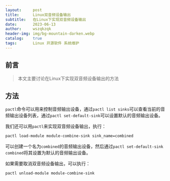 ```yaml
---
layout:     post
title:      Linux双音频设备输出
subtitle:   在Linux下实现双音频设备输出
date:       2023-06-13
author:     wszqkzqk
header-img: img/bg-mountain-darken.webp
catalog:    true
tags:       Linux 开源软件 系统维护
---
```


## 前言

> 本文主要讨论在Linux下实现双音频设备输出的方法

## 方法

`pactl`命令可以用来控制音频输出设备，通过`pactl list sinks`可以查看当前的音频输出设备列表，通过`pactl set-default-sink`可以设置默认的音频输出设备。

我们还可以用`pactl`来实现双音频设备输出，执行：

```bash
pactl load-module module-combine-sink sink_name=combined
```

可以创建一个名为`combined`的音频输出设备，然后通过`pactl set-default-sink combined`将其设置为默认的音频输出设备。

如果需要取消双音频设备输出，可以执行：

```bash
pactl unload-module module-combine-sink
```


